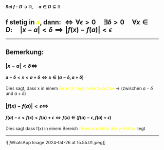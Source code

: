 #### Sei $f:D\to\mathbb{R}, \quad a\in D\subseteq\mathbb{R}$

## f stetig in <span style="color:#ffff00">a</span>, dann: $\Leftrightarrow \forall \epsilon>0 \quad \exists \delta>0\quad \forall x\in D: \quad |x-a|<\delta \implies|f(x)-f(a)|<\epsilon$ 
---
## Bemerkung:

### $|x-a|<\delta \Leftrightarrow$
#### $a-\delta < x< a+\delta \Leftrightarrow x\in (a-\delta, a+\delta)$ 
Dies sagt, dass x in einem <span style="color:#ffff00">Bereich liegt in der x-Achse</span> => (zwischen $a-\delta$ und $a+\delta$)

### $|f(x)-f(a)|<\epsilon \Leftrightarrow$
#### $f(a)-\epsilon<f(x)<f(a)+\epsilon \Leftrightarrow f(x)\in (f(a)-\epsilon, f(a)+\epsilon)$
Dies sagt dass f(x) in einem Bereich <span style="color:#ffff00">(Beschränkt) in der y-Achse</span> liegt

---
![[WhatsApp Image 2024-04-26 at 15.55.01.jpeg]]